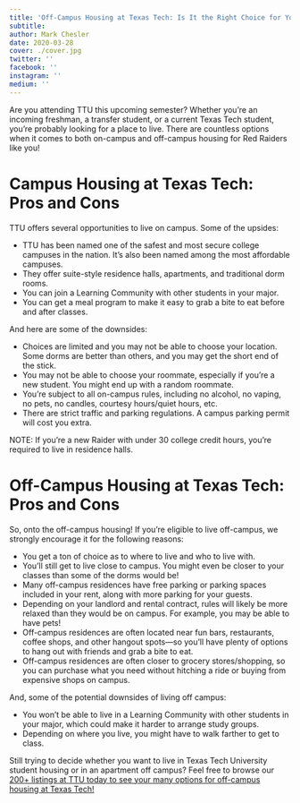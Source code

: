 ```yaml
---
title: 'Off-Campus Housing at Texas Tech: Is It the Right Choice for You?'
subtitle:
author: Mark Chesler
date: 2020-03-28
cover: ./cover.jpg
twitter: ''
facebook: ''
instagram: ''
medium: ''
---
```


Are you attending TTU this upcoming semester? Whether you’re an incoming freshman, a transfer student, or a current Texas Tech student, you’re probably looking for a place to live. There are countless options when it comes to both on-campus and off-campus housing for Red Raiders like you!

# Campus Housing at Texas Tech: Pros and Cons

TTU offers several opportunities to live on campus. Some of the upsides:

- TTU has been named one of the safest and most secure college campuses in the nation. It’s also been named among the most affordable campuses.
- They offer suite-style residence halls, apartments, and traditional dorm rooms.
- You can join a Learning Community with other students in your major.
- You can get a meal program to make it easy to grab a bite to eat before and after classes.

And here are some of the downsides:

- Choices are limited and you may not be able to choose your location. Some dorms are better than others, and you may get the short end of the stick.
- You may not be able to choose your roommate, especially if you’re a new student. You might end up with a random roommate.
- You’re subject to all on-campus rules, including no alcohol, no vaping, no pets, no candles, courtesy hours/quiet hours, etc.
- There are strict traffic and parking regulations. A campus parking permit will cost you extra.

NOTE: If you’re a new Raider with under 30 college credit hours, you’re required to live in residence halls.

# Off-Campus Housing at Texas Tech: Pros and Cons

So, onto the off-campus housing! If you’re eligible to live off-campus, we strongly encourage it for the following reasons:

- You get a ton of choice as to where to live and who to live with.
- You’ll still get to live close to campus. You might even be closer to your classes than some of the dorms would be!
- Many off-campus residences have free parking or parking spaces included in your rent, along with more parking for your guests.
- Depending on your landlord and rental contract, rules will likely be more relaxed than they would be on campus. For example, you may be able to have pets!
- Off-campus residences are often located near fun bars, restaurants, coffee shops, and other hangout spots—so you’ll have plenty of options to hang out with friends and grab a bite to eat.
- Off-campus residences are often closer to grocery stores/shopping, so you can purchase what you need without hitching a ride or buying from expensive shops on campus.

And, some of the potential downsides of living off campus:

- You won’t be able to live in a Learning Community with other students in your major, which could make it harder to arrange study groups.
- Depending on where you live, you might have to walk farther to get to class.

Still trying to decide whether you want to live in Texas Tech University student housing or in an apartment off campus? Feel free to browse our [200+ listings at TTU today to see your many options for off-campus housing at Texas Tech!](https://afito.com/off-campus-housing/texas-tech-university)
